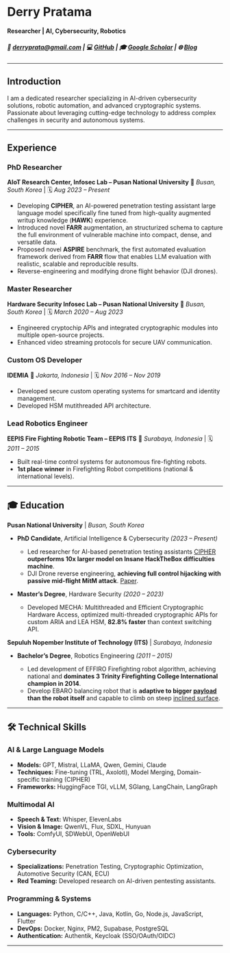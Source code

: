 # Derry Pratama

**Researcher | AI, Cybersecurity, Robotics**

##### 📧 [derryprata@gmail.com](mailto:derryprata@gmail.com) | 💻 [GitHub](https://github.com/ibndias) | 🎓 [Google Scholar](https://scholar.google.com/citations?user=YOUR_ID) | 🌐 [Blog](https://derrylab.com)

---

## Introduction

I am a dedicated researcher specializing in AI-driven cybersecurity solutions, robotic automation, and advanced cryptographic systems. Passionate about leveraging cutting-edge technology to address complex challenges in security and autonomous systems.

---

## Experience

### PhD Researcher

**AIoT Research Center, Infosec Lab – Pusan National University**
📍 *Busan, South Korea* | 🗓️ *Aug 2023 – Present*

* Developing **CIPHER**, an AI-powered penetration testing assistant large language model specifically fine tuned from high-quality augmented writup knowledge (**HAWK**) experience.
* Introduced novel **FARR** augmentation, an structurized schema to capture the full environment of vulnerable machine into compact, dense, and versatile data.
* Proposed novel **ASPIRE** benchmark, the first automated evaluation framework derived from **FARR** flow that enables LLM evaluation with realistic, scalable and reproducible results.
* Reverse-engineering and modifying drone flight behavior (DJI drones).

### Master Researcher

**Hardware Security Infosec Lab – Pusan National University**
📍 *Busan, South Korea* | 🗓️ *March 2020 – Aug 2023*

* Engineered cryptochip APIs and integrated cryptographic modules into multiple open-source projects.
* Enhanced video streaming protocols for secure UAV communication.

### Custom OS Developer

**IDEMIA**
📍 *Jakarta, Indonesia* | 🗓️ *Nov 2016 – Nov 2019*

* Developed secure custom operating systems for smartcard and identity management.
* Developed HSM mutithreaded API architecture.

### Lead Robotics Engineer

**EEPIS Fire Fighting Robotic Team – EEPIS ITS**
📍 *Surabaya, Indonesia* | 🗓️ *2011 – 2015*

* Built real-time control systems for autonomous fire-fighting robots.
* **1st place winner** in Firefighting Robot competitions (national & international levels).

---

## 🎓 Education

**Pusan National University** | *Busan, South Korea*

* **PhD Candidate**, Artificial Intelligence & Cybersecurity *(2023 – Present)*

  * Led researcher for AI-based penetration testing assistants [CIPHER](https://www.mdpi.com/1424-8220/24/21/6878) **outperforms 10x larger model on Insane HackTheBox difficulties machine**.
  * DJI Drone reverse engineering, **achieving full control hijacking with passive mid-flight MitM attack**. [Paper](https://ieeexplore.ieee.org/abstract/document/10830741).

* **Master’s Degree**, Hardware Security *(2020 – 2023)*

  * Developed MECHA: Multithreaded and Efficient Cryptographic 
Hardware Access, optimized multi-threaded cryptographic APIs for custom ARIA and LEA HSM, **82.8% faster** than context switching API.

**Sepuluh Nopember Institute of Technology (ITS)** | *Surabaya, Indonesia*

* **Bachelor’s Degree**, Robotics Engineering *(2011 – 2015)*

  * Led development of EFFIRO Firefighting robot algorithm, achieving national and **dominates 3 Trinity Firefighting College International champion in 2014**.
  * Develop EBARO balancing robot that is **adaptive to bigger [payload](https://www.youtube.com/watch?v=AXna85R67L4&ab_channel=DerryPratama) than the robot itself** and capable to climb on steep [inclined surface](https://www.youtube.com/watch?v=e0bp72Goe0A&ab_channel=DerryPratama).

---

## 🛠️ Technical Skills

### AI & Large Language Models

* **Models:** GPT, Mistral, LLaMA, Qwen, Gemini, Claude
* **Techniques:** Fine-tuning (TRL, Axolotl), Model Merging, Domain-specific training (CIPHER)
* **Frameworks:** HuggingFace TGI, vLLM, SGlang, LangChain, LangGraph

### Multimodal AI

* **Speech & Text:** Whisper, ElevenLabs
* **Vision & Image:** QwenVL, Flux, SDXL, Hunyuan
* **Tools:** ComfyUI, SDWebUI, OpenWebUI

### Cybersecurity

* **Specializations:** Penetration Testing, Cryptographic Optimization, Automotive Security (CAN, ECU)
* **Red Teaming:** Developed research on AI-driven pentesting assistants.

### Programming & Systems

* **Languages:** Python, C/C++, Java, Kotlin, Go, Node.js, JavaScript, Flutter
* **DevOps:** Docker, Nginx, PM2, Supabase, PostgreSQL
* **Authentication:** Authentik, Keycloak (SSO/OAuth/OIDC)

---
